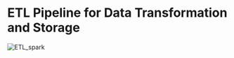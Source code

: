 # ETL Pipeline for Data Transformation and Storage
![ETL_spark](https://github.com/user-attachments/assets/dbfb0aeb-f896-4638-915f-30f37cb82b7a)

